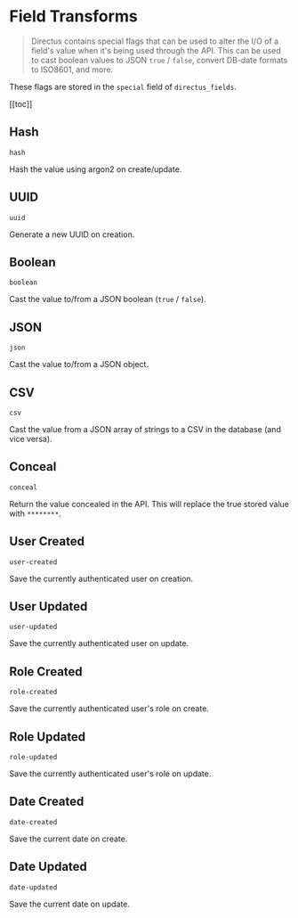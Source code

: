 # Field Transforms

> Directus contains special flags that can be used to alter the I/O of a field's value when it's being used through the API. This can be used to cast boolean values to JSON `true` / `false`, convert DB-date formats to ISO8601, and more.

These flags are stored in the `special` field of `directus_fields`.

[[toc]]

## Hash

`hash`

Hash the value using argon2 on create/update.

## UUID

`uuid`

Generate a new UUID on creation.

## Boolean

`boolean`

Cast the value to/from a JSON boolean (`true` / `false`).

## JSON

`json`

Cast the value to/from a JSON object.

## CSV

`csv`

Cast the value from a JSON array of strings to a CSV in the database (and vice versa).

## Conceal

`conceal`

Return the value concealed in the API. This will replace the true stored value with `********`.

## User Created

`user-created`

Save the currently authenticated user on creation.

## User Updated

`user-updated`

Save the currently authenticated user on update.

## Role Created

`role-created`

Save the currently authenticated user's role on create.

## Role Updated

`role-updated`

Save the currently authenticated user's role on update.

## Date Created

`date-created`

Save the current date on create.

## Date Updated

`date-updated`

Save the current date on update.
